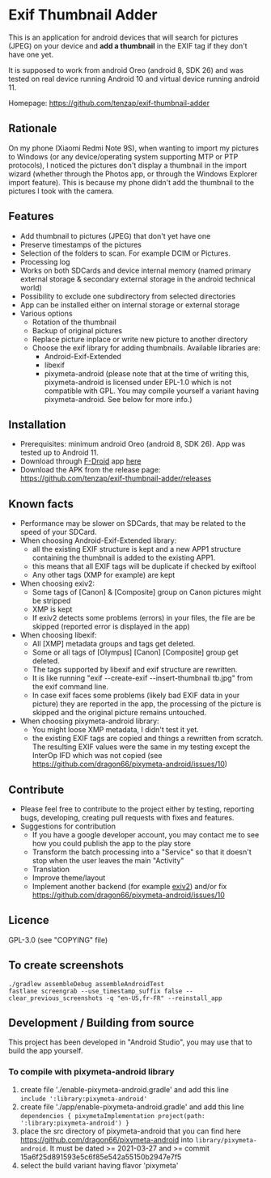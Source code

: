 # Exif Thumbnail Adder

This is an application for android devices that will search for pictures (JPEG) on your device and __add a thumbnail__ in the EXIF tag if they don't have one yet.

It is supposed to work from android Oreo (android 8, SDK 26) and was tested on real device running Android 10 and virtual device running android 11.

Homepage: https://github.com/tenzap/exif-thumbnail-adder


## Rationale
On my phone (Xiaomi Redmi Note 9S), when wanting to import my pictures to Windows (or any device/operating system supporting MTP or PTP protocols), I noticed the pictures don't display a thumbnail in the import wizard (whether through the Photos app, or through the Windows Explorer import feature).
This is because my phone didn't add the thumbnail to the pictures I took with the camera.


## Features
- Add thumbnail to pictures (JPEG) that don't yet have one
- Preserve timestamps of the pictures
- Selection of the folders to scan. For example DCIM or Pictures.
- Processing log
- Works on both SDCards and device internal memory (named primary external storage & secondary external storage in the android technical world)
- Possibility to exclude one subdirectory from selected directories
- App can be installed either on internal storage or external storage
- Various options
    - Rotation of the thumbnail
    - Backup of original pictures
    - Replace picture inplace or write new picture to another directory
    - Choose the exif library for adding thumbnails. Available libraries are:
        - Android-Exif-Extended
        - libexif
        - pixymeta-android (please note that at the time of writing this, pixymeta-android is licensed under EPL-1.0 which is not compatible with GPL. You may compile yourself a variant having pixymeta-android. See below for more info.)


## Installation
- Prerequisites: minimum android Oreo (android 8, SDK 26). App was tested up to Android 11.
- Download through [F-Droid](https://f-droid.org) app [here](https://f-droid.org/packages/com.exifthumbnailadder.app/)
- Download the APK from the release page:  https://github.com/tenzap/exif-thumbnail-adder/releases


## Known facts
- Performance may be slower on SDCards, that may be related to the speed of your SDCard.
- When choosing Android-Exif-Extended library:
    - all the existing EXIF structure is kept and a new APP1 structure containing the thumbnail is added to the existing APP1.
    - this means that all EXIF tags will be duplicate if checked by exiftool
    - Any other tags (XMP for example) are kept
- When choosing exiv2:
    - Some tags of [Canon] & [Composite] group on Canon pictures might be stripped
    - XMP is kept
    - If exiv2 detects some problems (errors) in your files, the file are be skipped (reported error is displayed in the app)
- When choosing libexif:
    - All [XMP] metadata groups and tags get deleted.
    - Some or all tags of [Olympus] [Canon] [Composite] group get deleted.
    - The tags supported by libexif and exif structure are rewritten.
    - It is like running "exif --create-exif --insert-thumbnail tb.jpg" from the exif command line.
    - In case exif faces some problems (likely bad EXIF data in your picture) they are reported in the app, the processing of the picture is skipped and the original picture remains untouched.
- When choosing pixymeta-android library:
    - You might loose XMP metadata, I didn't test it yet.
    - the existing EXIF tags are copied and things a rewritten from scratch. The resulting EXIF values were the same in my testing except the InterOp IFD which was not copied (see https://github.com/dragon66/pixymeta-android/issues/10)


## Contribute
- Please feel free to contribute to the project either by testing, reporting bugs, developing, creating pull requests with fixes and features.
- Suggestions for contribution
    - If you have a google developer account, you may contact me to see how you could publish the app to the play store
    - Transform the batch processing into a "Service" so that it doesn't stop when the user leaves the main "Activity"
    - Translation
    - Improve theme/layout
    - Implement another backend (for example [exiv2](https://www.exiv2.org/)) and/or fix https://github.com/dragon66/pixymeta-android/issues/10


## Licence
GPL-3.0 (see "COPYING" file)


## To create screenshots
`./gradlew assembleDebug assembleAndroidTest`  
`fastlane screengrab --use_timestamp_suffix false --clear_previous_screenshots -q "en-US,fr-FR" --reinstall_app`


## Development / Building from source
This project has been developed in "Android Studio", you may use that to build the app yourself.


### To compile with pixymeta-android library
1. create file './enable-pixymeta-android.gradle' and add this line  
`include ':library:pixymeta-android'`
1. create file './app/enable-pixymeta-android.gradle' and add this line  
`dependencies { pixymetaImplementation project(path: ':library:pixymeta-android') }`
1. place the src directory of pixymeta-android that you can find here https://github.com/dragon66/pixymeta-android into `library/pixymeta-android`. It must be dated >= 2021-03-27 and >= commit 15a6f25d891593e5c6f85e542a55150b2947e7f5
1. select the build variant having flavor 'pixymeta'
